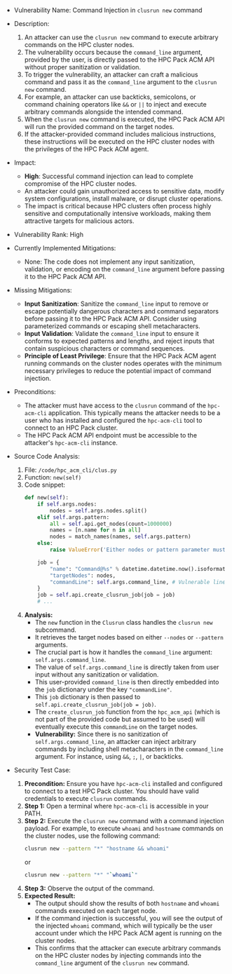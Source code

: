- Vulnerability Name: Command Injection in `clusrun new` command
- Description:
    1. An attacker can use the `clusrun new` command to execute arbitrary commands on the HPC cluster nodes.
    2. The vulnerability occurs because the `command_line` argument, provided by the user, is directly passed to the HPC Pack ACM API without proper sanitization or validation.
    3. To trigger the vulnerability, an attacker can craft a malicious command and pass it as the `command_line` argument to the `clusrun new` command.
    4. For example, an attacker can use backticks, semicolons, or command chaining operators like `&&` or `||` to inject and execute arbitrary commands alongside the intended command.
    5. When the `clusrun new` command is executed, the HPC Pack ACM API will run the provided command on the target nodes.
    6. If the attacker-provided command includes malicious instructions, these instructions will be executed on the HPC cluster nodes with the privileges of the HPC Pack ACM agent.
- Impact:
    - **High**: Successful command injection can lead to complete compromise of the HPC cluster nodes.
    - An attacker could gain unauthorized access to sensitive data, modify system configurations, install malware, or disrupt cluster operations.
    - The impact is critical because HPC clusters often process highly sensitive and computationally intensive workloads, making them attractive targets for malicious actors.
- Vulnerability Rank: High
- Currently Implemented Mitigations:
    - None: The code does not implement any input sanitization, validation, or encoding on the `command_line` argument before passing it to the HPC Pack ACM API.
- Missing Mitigations:
    - **Input Sanitization**: Sanitize the `command_line` input to remove or escape potentially dangerous characters and command separators before passing it to the HPC Pack ACM API. Consider using parameterized commands or escaping shell metacharacters.
    - **Input Validation**: Validate the `command_line` input to ensure it conforms to expected patterns and lengths, and reject inputs that contain suspicious characters or command sequences.
    - **Principle of Least Privilege**: Ensure that the HPC Pack ACM agent running commands on the cluster nodes operates with the minimum necessary privileges to reduce the potential impact of command injection.
- Preconditions:
    - The attacker must have access to the `clusrun` command of the `hpc-acm-cli` application. This typically means the attacker needs to be a user who has installed and configured the `hpc-acm-cli` tool to connect to an HPC Pack cluster.
    - The HPC Pack ACM API endpoint must be accessible to the attacker's `hpc-acm-cli` instance.
- Source Code Analysis:
    1. File: `/code/hpc_acm_cli/clus.py`
    2. Function: `new(self)`
    3. Code snippet:
       ```python
       def new(self):
           if self.args.nodes:
               nodes = self.args.nodes.split()
           elif self.args.pattern:
               all = self.api.get_nodes(count=1000000)
               names = [n.name for n in all]
               nodes = match_names(names, self.args.pattern)
           else:
               raise ValueError('Either nodes or pattern parameter must be provided!')

           job = {
               "name": "Command@%s" % datetime.datetime.now().isoformat(),
               "targetNodes": nodes,
               "commandLine": self.args.command_line, # Vulnerable line
           }
           job = self.api.create_clusrun_job(job = job)
           # ...
       ```
    4. **Analysis:**
        - The `new` function in the `Clusrun` class handles the `clusrun new` subcommand.
        - It retrieves the target nodes based on either `--nodes` or `--pattern` arguments.
        - The crucial part is how it handles the `command_line` argument: `self.args.command_line`.
        - The value of `self.args.command_line` is directly taken from user input without any sanitization or validation.
        - This user-provided `command_line` is then directly embedded into the `job` dictionary under the key `"commandLine"`.
        - This `job` dictionary is then passed to `self.api.create_clusrun_job(job = job)`.
        - The `create_clusrun_job` function from the `hpc_acm_api` (which is not part of the provided code but assumed to be used) will eventually execute this `commandLine` on the target nodes.
        - **Vulnerability:** Since there is no sanitization of `self.args.command_line`, an attacker can inject arbitrary commands by including shell metacharacters in the `command_line` argument. For instance, using `&&`, `;`, `|`, or backticks.

- Security Test Case:
    1. **Precondition:** Ensure you have `hpc-acm-cli` installed and configured to connect to a test HPC Pack cluster. You should have valid credentials to execute `clusrun` commands.
    2. **Step 1:** Open a terminal where `hpc-acm-cli` is accessible in your PATH.
    3. **Step 2:** Execute the `clusrun new` command with a command injection payload. For example, to execute `whoami` and `hostname` commands on the cluster nodes, use the following command:
       ```bash
       clusrun new --pattern "*" "hostname && whoami"
       ```
       or
       ```bash
       clusrun new --pattern "*" "`whoami`"
       ```
    4. **Step 3:** Observe the output of the command.
    5. **Expected Result:**
        - The output should show the results of both `hostname` and `whoami` commands executed on each target node.
        - If the command injection is successful, you will see the output of the injected `whoami` command, which will typically be the user account under which the HPC Pack ACM agent is running on the cluster nodes.
        - This confirms that the attacker can execute arbitrary commands on the HPC cluster nodes by injecting commands into the `command_line` argument of the `clusrun new` command.